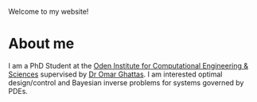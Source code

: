 Welcome to my website! 
<body>
	<h1>About me</h1> 
	<p>
	    I am a PhD Student at the <a href="https://www.oden.utexas.edu/">Oden Institute for Computational Engineering & Sciences</a> supervised by <a href="http://users.oden.utexas.edu/~omar/">Dr Omar Ghattas</a>.  I am interested optimal design/control and Bayesian inverse problems for systems governed by PDEs. 
	</p>	
</body>


